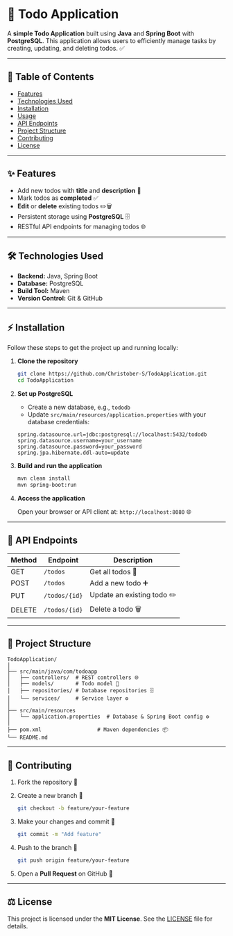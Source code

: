 # 📝 Todo Application

A **simple Todo Application** built using **Java** and **Spring Boot** with **PostgreSQL**.
This application allows users to efficiently manage tasks by creating, updating, and deleting todos. ✅

---

## 📑 Table of Contents

* [Features](#features)
* [Technologies Used](#technologies-used)
* [Installation](#installation)
* [Usage](#usage)
* [API Endpoints](#api-endpoints)
* [Project Structure](#project-structure)
* [Contributing](#contributing)
* [License](#license)

---

## ✨ Features

* Add new todos with **title** and **description** 📝
* Mark todos as **completed** ✅
* **Edit** or **delete** existing todos ✏️🗑️
* Persistent storage using **PostgreSQL** 🗄️
* RESTful API endpoints for managing todos 🌐

---

## 🛠️ Technologies Used

* **Backend:** Java, Spring Boot
* **Database:** PostgreSQL
* **Build Tool:** Maven
* **Version Control:** Git & GitHub

---

## ⚡ Installation

Follow these steps to get the project up and running locally:

1. **Clone the repository**

   ```bash
   git clone https://github.com/Christober-S/TodoApplication.git
   cd TodoApplication
   ```

2. **Set up PostgreSQL**

   * Create a new database, e.g., `tododb`
   * Update `src/main/resources/application.properties` with your database credentials:

   ```properties
   spring.datasource.url=jdbc:postgresql://localhost:5432/tododb
   spring.datasource.username=your_username
   spring.datasource.password=your_password
   spring.jpa.hibernate.ddl-auto=update
   ```

3. **Build and run the application**

   ```bash
   mvn clean install
   mvn spring-boot:run
   ```

4. **Access the application**

   Open your browser or API client at: `http://localhost:8080` 🌐

---

## 🚀 API Endpoints

| Method | Endpoint      | Description                |
| ------ | ------------- | -------------------------- |
| GET    | `/todos`      | Get all todos 📝           |
| POST   | `/todos`      | Add a new todo ➕           |
| PUT    | `/todos/{id}` | Update an existing todo ✏️ |
| DELETE | `/todos/{id}` | Delete a todo 🗑️          |

---

## 📂 Project Structure

```
TodoApplication/
│
├── src/main/java/com/todoapp
│   ├── controllers/  # REST controllers 🌐
│   ├── models/       # Todo model 📝
│   ├── repositories/ # Database repositories 🗄️
│   └── services/     # Service layer ⚙️
│
├── src/main/resources
│   └── application.properties  # Database & Spring Boot config ⚙️
│
├── pom.xml                  # Maven dependencies 📦
└── README.md
```

---

## 🤝 Contributing

1. Fork the repository 🍴

2. Create a new branch 🌿

   ```bash
   git checkout -b feature/your-feature
   ```

3. Make your changes and commit 💾

   ```bash
   git commit -m "Add feature"
   ```

4. Push to the branch 🚀

   ```bash
   git push origin feature/your-feature
   ```

5. Open a **Pull Request** on GitHub 🔀

---

## ⚖️ License

This project is licensed under the **MIT License**. See the [LICENSE](LICENSE) file for details.
